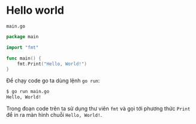 # Hello world

`main.go`

```go
package main

import "fmt"

func main() {
	fmt.Print("Hello, World!")
}
```

Để chạy code go ta dùng lệnh `go run`:

```bash
$ go run main.go
Hello, World!
```

Trong đoạn code trên ta sử dụng thư viên `fmt` và gọi tới phương thức `Print` để in ra màn hình chuỗi `Hello, World!`.